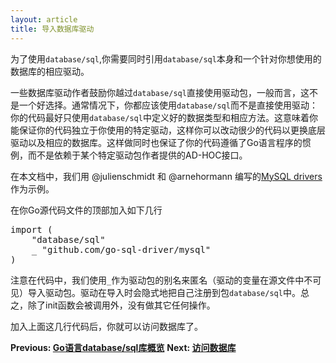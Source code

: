 ```yaml
---
layout: article
title: 导入数据库驱动
---
```


为了使用`database/sql`,你需要同时引用`database/sql`本身和一个针对你想使用的数据库的相应驱动。

一些数据库驱动作者鼓励你越过`database/sql`直接使用驱动包，一般而言，这不是一个好选择。通常情况下，你都应该使用`database/sql`而不是直接使用驱动：你的代码最好只使用`database/sql`中定义好的数据类型和相应方法。这意味着你能保证你的代码独立于你使用的特定驱动，这样你可以改动很少的代码以更换底层驱动以及相应的数据库。这样做同时也保证了你的代码遵循了Go语言程序的惯例，而不是依赖于某个特定驱动包作者提供的AD-HOC接口。

在本文档中，我们用 @julienschmidt 和 @arnehormann 编写的[MySQL
drivers](https://github.com/go-sql-driver/mysql)作为示例。

在你Go源代码文件的顶部加入如下几行

<pre class="prettyprint lang-go">
import (
	"database/sql"
	_ "github.com/go-sql-driver/mysql"
)
</pre>

注意在代码中，我们使用`_`作为驱动包的别名来匿名（驱动的变量在源文件中不可见）导入驱动包。驱动在导入时会隐式地把自己注册到包`database/sql`中。总之，除了init函数会被调用外，没有做其它任何操作。

加入上面这几行代码后，你就可以访问数据库了。

**Previous: [Go语言database/sql库概览](zh-CN/overview.html)**
**Next: [访问数据库](zh-CN/accessing.html)**
